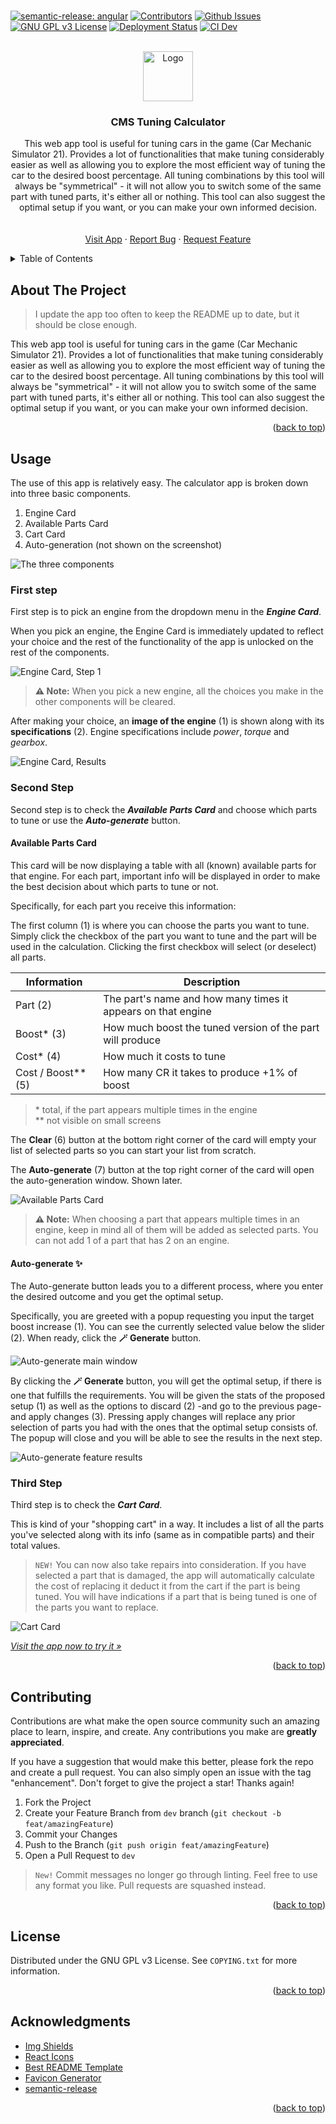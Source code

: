 <!-- Improved compatibility of back to top link: See: https://github.com/othneildrew/Best-README-Template/pull/73 -->
<h1><a name="readme-top"></a></h1>

<!-- PROJECT SHIELDS -->
<!--
*** I'm using markdown "reference style" links for readability.
*** Reference links are enclosed in brackets [ ] instead of parentheses ( ).
*** See the bottom of this document for the declaration of the reference variables
*** for contributors-url, forks-url, etc. This is an optional, concise syntax you may use.
*** https://www.markdownguide.org/basic-syntax/#reference-style-links
-->
[![semantic-release: angular](https://img.shields.io/badge/semantic--release-angular-e10079?logo=semantic-release)][semantic-release-url]
[![Contributors](https://img.shields.io/github/contributors/tryphonx/cms-tuning-calculator)](https://github.com/tryphonx/cms-tuning-calculator/graphs/contributors)
[![Github Issues](https://img.shields.io/github/issues/tryphonx/cms-tuning-calculator)](https://github.com/tryphonx/cms-tuning-calculator/issues)
[![GNU GPL v3 License](https://img.shields.io/github/license/tryphonx/cms-tuning-calculator)](https://github.com/tryphonx/cms-tuning-calculator/blob/main/COPYING.txt)
[![Deployment Status](https://github.com/tryphonx/cms-tuning-calculator/actions/workflows/prod-deploy.yml/badge.svg?branch=main)](https://github.com/tryphonx/cms-tuning-calculator/actions/workflows/prod-deploy.yml)
[![CI Dev](https://github.com/tryphonx/cms-tuning-calculator/actions/workflows/ci.yml/badge.svg?branch=dev)](https://github.com/tryphonx/cms-tuning-calculator/actions/workflows/ci.yml)

<!-- PROJECT LOGO -->
<br />
<div align="center">
  <a href="https://github.com/tryphonx/cms-tuning-calculator">
    <img src="images/logo.png" alt="Logo" width="80" height="80">
  </a>

<h3 align="center">CMS Tuning Calculator</h3>

  <p align="center">
    This web app tool is useful for tuning cars in the game (Car Mechanic Simulator 21). Provides a lot of functionalities that make tuning considerably easier as well as allowing you to explore the most efficient way of tuning the car to the desired boost percentage. All tuning combinations by this tool will always be "symmetrical" - it will not allow you to switch some of the same part with tuned parts, it's either all or nothing. This tool can also suggest the optimal setup if you want, or you can make your own informed decision.
    <br />
    <!--
		<a href="https://github.com/tryphonx/cms-tuning-calculator/docs/"><strong>Explore the docs »</strong></a>
		-->
    <br />
    <br />
    <a href="https://tryphonx.github.io/cms-tuning-calculator/">Visit App</a>
    ·
    <a href="https://github.com/tryphonx/cms-tuning-calculator/issues">Report Bug</a>
    ·
    <a href="https://github.com/tryphonx/cms-tuning-calculator/issues">Request Feature</a>
  </p>
</div>

<!-- TABLE OF CONTENTS -->
<details>
  <summary>Table of Contents</summary>
  <ol>
    <li>
      <a href="#about-the-project">About The Project</a>
    </li>
    <li>
      <a href="#usage">Usage</a>
      <ul>
        <li><a href="#first-step">First Step</a></li>
        <li><a href="#second-step">Second Step</a></li>
        <li><a href="#third-step">Third Step</a></li>
      </ul>
    </li>
    <li><a href="#roadmap">Roadmap</a></li>
    <li><a href="#contributing">Contributing</a></li>
    <li><a href="#license">License</a></li>
    <li><a href="#acknowledgments">Acknowledgments</a></li>
  </ol>
</details>

<!-- ABOUT THE PROJECT -->
## About The Project

> I update the app too often to keep the README up to date, but it should be close enough.

This web app tool is useful for tuning cars in the game (Car Mechanic Simulator 21). Provides a lot of functionalities that make tuning considerably easier as well as allowing you to explore the most efficient way of tuning the car to the desired boost percentage. All tuning combinations by this tool will always be "symmetrical" - it will not allow you to switch some of the same part with tuned parts, it's either all or nothing. This tool can also suggest the optimal setup if you want, or you can make your own informed decision.

<p align="right">(<a href="#readme-top">back to top</a>)</p>

<!-- USAGE INSTRUCTIONS -->
## Usage

The use of this app is relatively easy. The calculator app is broken down into three basic components.

1. Engine Card
2. Available Parts Card
3. Cart Card
4. Auto-generation (not shown on the screenshot)

![The three components](images/v2/main-instructions.png)

### First step

First step is to pick an engine from the dropdown menu in the **_Engine Card_**.

When you pick an engine, the Engine Card is immediately updated to reflect your choice and the rest of the functionality of the app is unlocked on the rest of the components.

![Engine Card, Step 1](images/v2/engine-dropdown.png)

> **⚠️ Note:** When you pick a new engine, all the choices you make in the other components will be cleared.

After making your choice, an **image of the engine** (1) is shown along with its **specifications** (2). Engine specifications include _power_, _torque_ and _gearbox_.

![Engine Card, Results](images/v2/engine-post-pick.png)

### Second Step

Second step is to check the _**Available Parts Card**_ and choose which parts to tune or use the _**Auto-generate**_ button.

#### Available Parts Card

This card will be now displaying a table with all (known) available parts for that engine. For each part, important info will be displayed in order to make the best decision about which parts to tune or not.

Specifically, for each part you receive this information:

The first column (1) is where you can choose the parts you want to tune. Simply click the checkbox of the part you want to tune and the part will be used in the calculation. Clicking the first checkbox will select (or deselect) all parts.

| Information          | Description                                                  |
| -------------------- | ------------------------------------------------------------ |
| Part (2)             | The part's name and how many times it appears on that engine |
| Boost\* (3)          | How much boost the tuned version of the part will produce    |
| Cost\* (4)           | How much it costs to tune                                    |
| Cost / Boost\*\* (5) | How many CR it takes to produce +1% of boost                 |

> \* total, if the part appears multiple times in the engine  
> \*\* not visible on small screens

The **Clear** (6) button at the bottom right corner of the card will empty your list of selected parts so you can start your list from scratch.

The **Auto-generate** (7) button at the top right corner of the card will open the auto-generation window. Shown later.

![Available Parts Card](images/v2/compatible-parts-main.png)

> **⚠️  Note:** When choosing a part that appears multiple times in an engine, keep in mind all of them will be added as selected parts. You can not add 1 of a part that has 2 on an engine.

#### Auto-generate ✨

The Auto-generate button leads you to a different process, where you enter the desired outcome and you get the optimal setup.

Specifically, you are greeted with a popup requesting you input the target boost increase (1). You can see the currently selected value below the slider (2). When ready, click the **🪄 Generate** button.

![Auto-generate main window](images/v2/auto-generate-1.png)

By clicking the **🪄 Generate** button, you will get the optimal setup, if there is one that fulfills the requirements. You will be given the stats of the proposed setup (1) as well as the options to discard (2) -and go to the previous page- and apply changes (3). Pressing apply changes will replace any prior selection of parts you had with the ones that the optimal setup consists of. The popup will close and you will be able to see the results in the next step.

![Auto-generate feature results](images/v2/auto-generate-2.png)

### Third Step

Third step is to check the _**Cart Card**_.

This is kind of your "shopping cart" in a way. It includes a list of all the parts you've selected along with its info (same as in compatible parts) and their total values.

> `NEW!` You can now also take repairs into consideration. If you have selected a part that is damaged, the app will automatically calculate the cost of replacing it deduct it from the cart if the part is being tuned. You will have indications if a part that is being tuned is one of the parts you want to replace.

![Cart Card](images/v2/selected-parts-main.png)

_[Visit the app now to try it »](https://tryphonx.github.io/cms-tuning-calculator/)_

<p align="right">(<a href="#readme-top">back to top</a>)</p>

<!-- ROADMAP -->
<!-- ## Roadmap

- [x] Add suggested setups based on required boost
- [x] Add sorting functionality to the tables

See the [open issues](https://github.com/tryphonx/cms-tuning-calculator/issues) for a full list of proposed features (and known issues).

<p align="right">(<a href="#readme-top">back to top</a>)</p> -->

<!-- CONTRIBUTING -->
## Contributing

Contributions are what make the open source community such an amazing place to learn, inspire, and create. Any contributions you make are **greatly appreciated**.

If you have a suggestion that would make this better, please fork the repo and create a pull request. You can also simply open an issue with the tag "enhancement".
Don't forget to give the project a star! Thanks again!

1. Fork the Project
2. Create your Feature Branch from `dev` branch (`git checkout -b feat/amazingFeature`)
3. Commit your Changes
4. Push to the Branch (`git push origin feat/amazingFeature`)
5. Open a Pull Request to `dev`

> `New!` Commit messages no longer go through linting. Feel free to use any format you like. Pull requests are squashed instead.

<p align="right">(<a href="#readme-top">back to top</a>)</p>

<!-- LICENSE -->
## License

Distributed under the GNU GPL v3 License. See `COPYING.txt` for more information.

<p align="right">(<a href="#readme-top">back to top</a>)</p>

<!-- ACKNOWLEDGMENTS -->
## Acknowledgments

- [Img Shields](https://shields.io)
- [React Icons](https://react-icons.github.io/react-icons)
- [Best README Template](https://github.com/othneildrew/Best-README-Template)
- [Favicon Generator](https://favicon.io/favicon-generator/)
- [semantic-release][semantic-release-url]

<p align="right">(<a href="#readme-top">back to top</a>)</p>

<!-- MARKDOWN LINKS & IMAGES -->
<!-- https://www.markdownguide.org/basic-syntax/#reference-style-links -->
[semantic-release-url]: https://github.com/semantic-release/semantic-release
